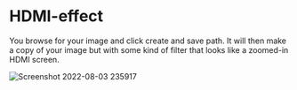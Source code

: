 # HDMI-effect

You browse for your image and click create and save path. It will then make a copy of your image but with some kind of filter that looks like a zoomed-in HDMI screen.

![Screenshot 2022-08-03 235917](https://imgur.com/a/fQc87Ri)
